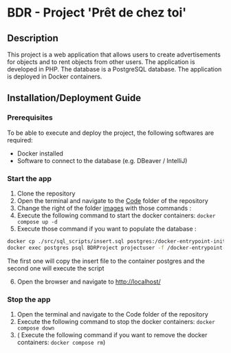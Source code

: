 # BDR - Project 'Prêt de chez toi'

## Description

This project is a web application that allows users to create advertisements for objects and to rent objects from other
users. The application is developed in PHP. The database is a PostgreSQL database. The application is deployed in Docker
containers.

## Installation/Deployment Guide

### Prerequisites

To be able to execute and deploy the project, the following softwares are required:

- Docker installed
- Software to connect to the database (e.g. DBeaver / IntelliJ)

### Start the app

1. Clone the repository
2. Open the terminal and navigate to the [Code](./Code/) folder of the repository
3. Change the right of the folder [images](./Code/php-fpm/images) with those commands :
4. Execute the following command to start the docker containers: `docker compose up -d`
5. Execute those command if you want to populate the database :

```bash
docker cp ./src/sql_scripts/insert.sql postgres:/docker-entrypoint-initdb.d/insert.sql
docker exec postgres psql BDRProject projectuser -f /docker-entrypoint-initdb.d/insert.sql
```

The first one will copy the insert file to the container postgres and the second one will execute the script

6. Open the browser and navigate to <http://localhost/>

### Stop the app

1. Open the terminal and navigate to the Code folder of the repository
2. Execute the following command to stop the docker containers: `docker compose down`
3. ( Execute the following command if you want to remove the docker containers: `docker compose rm`)
